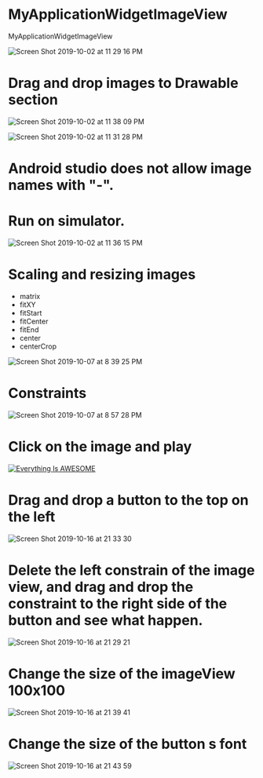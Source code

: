 # MyApplicationWidgetImageView
MyApplicationWidgetImageView

![Screen Shot 2019-10-02 at 11 29 16 PM](https://user-images.githubusercontent.com/24994818/66099432-7beeff80-e56c-11e9-8363-082a5e988f0e.png)

# Drag and drop images to Drawable section

![Screen Shot 2019-10-02 at 11 38 09 PM](https://user-images.githubusercontent.com/24994818/66099778-be650c00-e56d-11e9-8471-8bb8f2922347.png)

![Screen Shot 2019-10-02 at 11 31 28 PM](https://user-images.githubusercontent.com/24994818/66099512-c83a3f80-e56c-11e9-822e-64080bc793e5.png)

# Android studio does not allow image names with "-".


# Run on simulator.

![Screen Shot 2019-10-02 at 11 36 15 PM](https://user-images.githubusercontent.com/24994818/66099692-7a720700-e56d-11e9-85d6-7dfb46b1506d.png)

# Scaling and resizing images

- matrix
- fitXY
- fitStart
- fitCenter
- fitEnd
- center
- centerCrop

![Screen Shot 2019-10-07 at 8 39 25 PM](https://user-images.githubusercontent.com/24994818/66360961-92b59d80-e942-11e9-8cc3-3c279c9f5526.png)

# Constraints

![Screen Shot 2019-10-07 at 8 57 28 PM](https://user-images.githubusercontent.com/24994818/66361638-22f4e200-e945-11e9-9499-224a03413639.png)

# Click on the image and play

[![Everything Is AWESOME](https://user-images.githubusercontent.com/24994818/66361638-22f4e200-e945-11e9-9499-224a03413639.png)](https://www.youtube.com/watch?v=H_hOKf05Mb8 "Everything Is AWESOME")

# Drag and drop a button to the top on the left

![Screen Shot 2019-10-16 at 21 33 30](https://user-images.githubusercontent.com/24994818/66973135-9f31a880-f05c-11e9-86b6-5e7381c7a115.png)

# Delete the left constrain of the image view, and drag and drop the constraint to the right side of the button and see what happen.

![Screen Shot 2019-10-16 at 21 29 21](https://user-images.githubusercontent.com/24994818/66972977-0bf87300-f05c-11e9-9a93-004ec8c33e5d.png)

# Change the size of the imageView 100x100

![Screen Shot 2019-10-16 at 21 39 41](https://user-images.githubusercontent.com/24994818/66973390-807fe180-f05d-11e9-9214-95c8917ebcdc.png)

# Change the size of the button s font

![Screen Shot 2019-10-16 at 21 43 59](https://user-images.githubusercontent.com/24994818/66973607-1287ea00-f05e-11e9-9eef-58991b7f4285.png)
